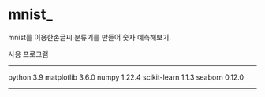 # mnist_
mnist를 이용한손글씨 분류기를 만들어 숫자 예측해보기.

사용 프로그램
* * *
python                  3.9
matplotlib              3.6.0
numpy                   1.22.4
scikit-learn            1.1.3
seaborn                 0.12.0
* * *
